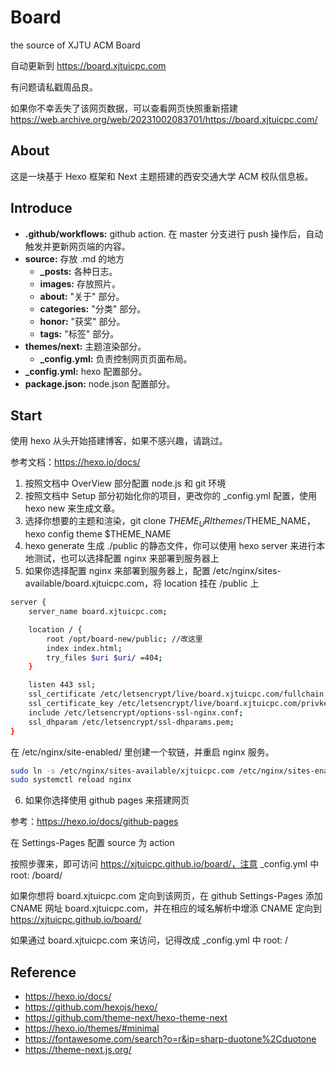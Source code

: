 # Board
the source of XJTU ACM Board

自动更新到 https://board.xjtuicpc.com

有问题请私戳周品良。

如果你不幸丢失了该网页数据，可以查看网页快照重新搭建 https://web.archive.org/web/20231002083701/https://board.xjtuicpc.com/
## About
这是一块基于 Hexo 框架和 Next 主题搭建的西安交通大学 ACM 校队信息板。

## Introduce
- **.github/workflows:** github action. 在 master 分支进行 push 操作后，自动触发并更新网页端的内容。
- **source:** 存放 .md 的地方
  - **_posts:** 各种日志。
  - **images:** 存放照片。
  - **about:** "关于" 部分。
  - **categories:** "分类" 部分。
  - **honor:** "获奖" 部分。
  - **tags:** "标签" 部分。
- **themes/next:** 主题渲染部分。
  - **_config.yml:** 负责控制网页页面布局。
- **_config.yml:** hexo 配置部分。
- **package.json:** node.json 配置部分。
  
## Start
使用 hexo 从头开始搭建博客，如果不感兴趣，请跳过。

参考文档：https://hexo.io/docs/

1. 按照文档中 OverView 部分配置 node.js 和 git 环境
2. 按照文档中 Setup 部分初始化你的项目，更改你的 _config.yml 配置，使用 hexo new 来生成文章。
3. 选择你想要的主题和渲染，git clone $THEME_URI themes/$THEME_NAME，hexo config theme $THEME_NAME
4. hexo generate 生成 ./public 的静态文件，你可以使用 hexo server 来进行本地测试，也可以选择配置 nginx 来部署到服务器上
5. 如果你选择配置 nginx 来部署到服务器上，配置 /etc/nginx/sites-available/board.xjtuicpc.com，将 location 挂在 /public 上
```bash
server {
    server_name board.xjtuicpc.com;

    location / {
        root /opt/board-new/public; //改这里
        index index.html;
        try_files $uri $uri/ =404;
    }

    listen 443 ssl;
    ssl_certificate /etc/letsencrypt/live/board.xjtuicpc.com/fullchain.pem;
    ssl_certificate_key /etc/letsencrypt/live/board.xjtuicpc.com/privkey.pem;
    include /etc/letsencrypt/options-ssl-nginx.conf;
    ssl_dhparam /etc/letsencrypt/ssl-dhparams.pem;
}
```

在 /etc/nginx/site-enabled/ 里创建一个软链，并重启 nginx 服务。
```bash
sudo ln -s /etc/nginx/sites-available/xjtuicpc.com /etc/nginx/sites-enabled/
sudo systemctl reload nginx
```
6. 如果你选择使用 github pages 来搭建网页

参考：https://hexo.io/docs/github-pages

在 Settings-Pages 配置 source 为 action

按照步骤来，即可访问 https://xjtuicpc.github.io/board/，注意 _config.yml 中 root: /board/

如果你想将 board.xjtuicpc.com 定向到该网页，在 github Settings-Pages 添加 CNAME 网址 board.xjtuicpc.com，并在相应的域名解析中增添 CNAME 定向到 https://xjtuicpc.github.io/board/

如果通过 board.xjtuicpc.com 来访问，记得改成 _config.yml 中 root: /

## Reference
- https://hexo.io/docs/
- https://github.com/hexojs/hexo/
- https://github.com/theme-next/hexo-theme-next
- https://hexo.io/themes/#minimal
- https://fontawesome.com/search?o=r&ip=sharp-duotone%2Cduotone
- https://theme-next.js.org/
